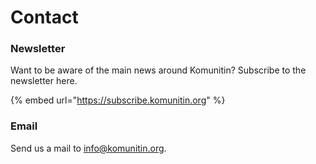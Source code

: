 # Contact

### Newsletter

Want to be aware of the main news around Komunitin? Subscribe to the newsletter here.

{% embed url="https://subscribe.komunitin.org" %}

### Email

Send us a mail to [info@komunitin.org](mailto:info@komunitin.org).

###



